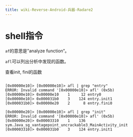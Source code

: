 ```yaml
---
title: wiki-Reverse-Android-兵器-Radare2
---
```



# shell指令

 





`af`的意思是”analyze function“。

`afl`可以列出分析中发现的函数。





查看init, fini的函数

```

[0x00000e10]> [0x00000e10]> afl | grep "entry"
ERROR: Invalid command '[0x00000e10]> afl' (0x5b)
[0x00000e10]> 0x00000e10    1     12 entry0
[0x00000e10]> 0x000031b0    3    124 entry.init1
[0x000031b0]> 0x00000e20    2      8 entry.fini0

[0x00000e20]> [0x00000e10]> afl | grep "init"
ERROR: Invalid command '[0x00000e10]> afl' (0x5b)
[0x00000e20]> 0x00003310    1    136 sym.Java_sg_vantagepoint_uncrackable3_MainActivity_init
[0x00003310]> 0x000031b0    3    124 entry.init1
```

